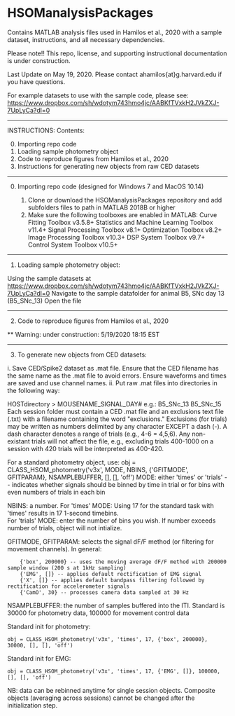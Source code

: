 # HSOManalysisPackages
Contains MATLAB analysis files used in Hamilos et al., 2020 with a sample dataset, instructions, and all necessary dependencies.

Please note!! This repo, license, and supporting instructional documentation is under construction.

Last Update on May 19, 2020. Please contact ahamilos{at}g.harvard.edu if you have questions. 


For example datasets to use with the sample code, please see:
https://www.dropbox.com/sh/wdotym743hmo4jc/AABKfTVxkH2JVkZXJ-7UpLyCa?dl=0

-------------------------------------------------
INSTRUCTIONS: Contents:
  
  0. Importing repo code
  1. Loading sample photometry object
  2. Code to reproduce figures from Hamilos et al., 2020
  3. Instructions for generating new objects from raw CED datasets

-------------------------------------------------
0. Importing repo code (designed for Windows 7 and MacOS 10.14)

    1. Clone or download the HSOManalysisPackages repository and add subfolders files to path in MATLAB 2018B or higher
    2. Make sure the following toolboxes are enabled in MATLAB: 
          Curve Fitting Toolbox v3.5.8+
          Statistics and Machine Learning Toolbox v11.4+
          Signal Processing Toolbox v8.1+
          Optimization Toolbox v8.2+
          Image Processing Toolbox v10.3+
          DSP System Toolbox v9.7+
          Control System Toolbox v10.5+

-------------------------------------------------
1. Loading sample photometry object:

  Using the sample datasets at https://www.dropbox.com/sh/wdotym743hmo4jc/AABKfTVxkH2JVkZXJ-7UpLyCa?dl=0
  Navigate to the sample datafolder for animal B5, SNc day 13 (B5_SNc_13)
  Open the file

-------------------------------------------------
2. Code to reproduce figures from Hamilos et al., 2020

** Warning: under construction: 5/19/2020 18:15 EST

-------------------------------------------------
3. To generate new objects from CED datasets:

  i. Save CED/Spike2 dataset as .mat file. Ensure that the CED filename has the same name as the .mat file to avoid errors. Ensure waveforms and times are saved and use channel names.
  ii. Put raw .mat files into directories in the following way:

  HOSTdirectory >
                MOUSENAME_SIGNAL_DAY#
                e.g.:
                B5_SNc_13
                B5_SNc_15
  Each session folder must contain a CED .mat file and an exclusions text file (.txt) with a filename containing the word "exclusions." Exclusions (for trials) may be written as numbers delimited by any character EXCEPT a dash (-). A dash character denotes a range of trials (e.g., 4-6 = 4,5,6). Any non-existant trials will not affect the file, e.g., excluding trials 400-1000 on a session with 420 trials will be interpreted as 400-420.

  For a standard photometry object, use:
    obj = CLASS_HSOM_photometry('v3x', MODE, NBINS, {'GFITMODE', GFITPARAM}, NSAMPLEBUFFER, [], [], 'off')
  MODE: either 'times' or 'trials' -- indicates whether signals should be binned by time in trial or for bins with even numbers of trials in each bin
  
  NBINS: a number. For 'times' MODE: Using 17 for the standard task with 'times' results in 17 1-second timebins.   
                  For 'trials' MODE: enter the number of bins you wish. If number exceeds number of trials, object will not intialize.
                  
  GFITMODE, GFITPARAM: selects the signal dF/F method (or filtering for movement channels). In general:
  
        {'box', 200000} -- uses the moving average dF/F method with 200000 sample window (200 s at 1kHz sampling)
        {'EMG', []} -- applies default rectification of EMG signal
        {'X', []} -- applies default bandpass filtering followed by rectification for accelerometer signals
        {'CamO', 30} -- processes camera data sampled at 30 Hz
        
  NSAMPLEBUFFER: the number of samples buffered into the ITI. Standard is 30000 for photometry data, 100000 for movement control data


  Standard init for photometry:
  
    obj = CLASS_HSOM_photometry('v3x', 'times', 17, {'box', 200000}, 30000, [], [], 'off')
  Standard init for EMG:
  
    obj = CLASS_HSOM_photometry('v3x', 'times', 17, {'EMG', []}, 100000, [], [], 'off')
  
  NB: data can be rebinned anytime for single session objects. Composite objects (averaging across sessions) cannot be changed after the initialization step.
        
  
